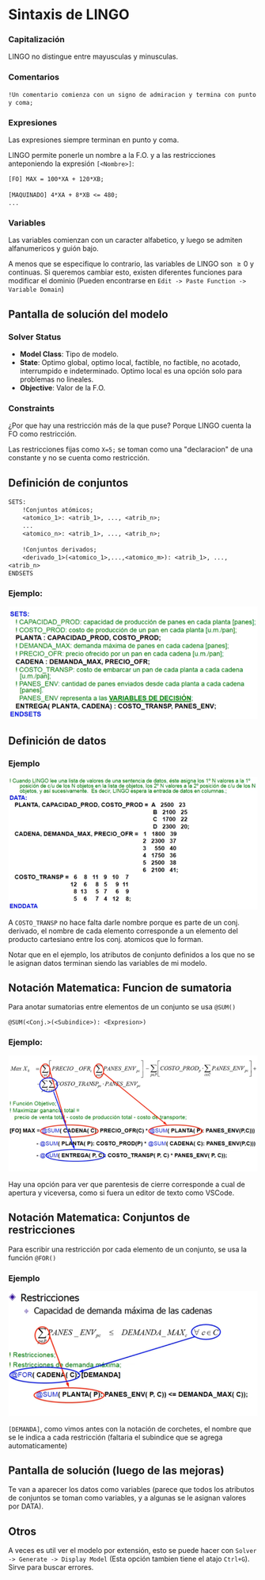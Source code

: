 # Sintaxis de LINGO

### Capitalización
LINGO no distingue entre mayusculas y minusculas.

### Comentarios

```lingo
!Un comentario comienza con un signo de admiracion y termina con punto y coma;
```
### Expresiones
Las expresiones siempre terminan en punto y coma.

LINGO permite ponerle un nombre a la F.O. y a las restricciones anteponiendo la expresión `[<Nombre>]`:

```lingo
[FO] MAX = 100*XA + 120*XB;

[MAQUINADO] 4*XA + 8*XB <= 480;
...
```

### Variables

Las variables comienzan con un caracter alfabetico, y luego se admiten alfanumericos y guión bajo.

A menos que se especifique lo contrario, las variables de LINGO son $\geq 0$ y continuas. Si queremos cambiar esto, existen diferentes funciones para modificar el dominio (Pueden encontrarse en `Edit -> Paste Function -> Variable Domain`)

## Pantalla de solución del modelo

### Solver Status

+ **Model Class**: Tipo de modelo.
+ **State**: Optimo global, optimo local, factible, no factible, no acotado, interrumpido e indeterminado. Optimo local es una opción solo para problemas no lineales.
+ **Objective**: Valor de la F.O.

### Constraints
¿Por que hay una restricción más de la que puse? Porque LINGO cuenta la FO como restricción.

Las restricciones fijas como `X=5;` se toman como una "declaracion" de una constante y no se cuenta como restricción.

## Definición de conjuntos

```
SETS:
    !Conjuntos atómicos;
    <atomico_1>: <atrib_1>, ..., <atrib_n>;
    ...
    <atomico_n>: <atrib_1>, ..., <atrib_n>;

    !Conjuntos derivados;
    <derivado_1>(<atomico_1>,...,<atomico_m>): <atrib_1>, ..., <atrib_n>
ENDSETS
```

### Ejemplo:
![ejemplo_sets](image.png)

## Definición de datos
### Ejemplo
![ejemplo_data](image-1.png)

A `COSTO_TRANSP` no hace falta darle nombre porque es parte de un conj. derivado, el nombre de cada elemento corresponde a un elemento del producto cartesiano entre los conj. atomicos que lo forman.

Notar que en el ejemplo, los atributos de conjunto definidos a los que no se le asignan datos terminan siendo las variables de mi modelo.

## Notación Matematica: Funcion de sumatoria

Para anotar sumatorias entre elementos de un conjunto se usa `@SUM()`

```
@SUM(<Conj.>(<Subindice>): <Expresion>)
```

### Ejemplo:
![ejemplo-sumatoria](image-2.png)

Hay una opción para ver que parentesis de cierre corresponde a cual de apertura y viceversa, como si fuera un editor de texto como VSCode.

## Notación Matematica: Conjuntos de restricciones

Para escribir una restricción por cada elemento de un conjunto, se usa la función `@FOR()`

### Ejemplo
![ejemplo-for](image-3.png)

`[DEMANDA]`, como vimos antes con la notación de corchetes, el nombre que se le indica a cada restricción (faltaria el subindice que se agrega automaticamente)

## Pantalla de solución (luego de las mejoras)
Te van a aparecer los datos como variables (parece que todos los atributos de conjuntos se toman como variables, y a algunas se le asignan valores por DATA).

## Otros
A veces es util ver el modelo por extensión, esto se puede hacer con `Solver -> Generate -> Display Model` (Esta opción tambien tiene el atajo `Ctrl+G`). Sirve para buscar errores.